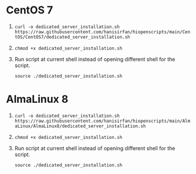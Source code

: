 
# CentOS 7

1. `curl -o dedicated_server_installation.sh https://raw.githubusercontent.com/hanisirfan/hiopenscripts/main/CentOS/CentOS7/dedicated_server_installation.sh`

2. `chmod +x dedicated_server_installation.sh`

3. Run script at current shell instead of opening different shell for the script.

    `source ./dedicated_server_installation.sh`


# AlmaLinux 8

1. `curl -o dedicated_server_installation.sh https://raw.githubusercontent.com/hanisirfan/hiopenscripts/main/AlmaLinux/AlmaLinux8/dedicated_server_installation.sh`

2. `chmod +x dedicated_server_installation.sh`

3. Run script at current shell instead of opening different shell for the script.

    `source ./dedicated_server_installation.sh`